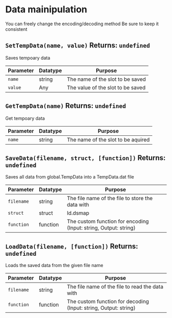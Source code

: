 # Data mainipulation
You can freely change the encoding/decoding method
Be sure to keep it consistent

## `SetTempData(name, value)` Returns: `undefined`
Saves tempoary data

| Parameter | Datatype  | Purpose |
|-----------|-----------|---------|
|`name` |string |The name of the slot to be saved |
|`value` |Any |The value of the slot to be saved |








## `GetTempData(name)` Returns: `undefined`
Get tempoary data

| Parameter | Datatype  | Purpose |
|-----------|-----------|---------|
|`name` |string |The name of the slot to be aquired |








## `SaveData(filename, struct, [function])` Returns: `undefined`
Saves all data from global.TempData into a TempData.dat file

| Parameter | Datatype  | Purpose |
|-----------|-----------|---------|
|`filename` |string |The file name of the file to store the data with |
|`struct` |struct|Id.dsmap |The struct/ds_map to save |
|`function` |function |The custom function for encoding (Input: string, Output: string) |





























## `LoadData(filename, [function])` Returns: `undefined`
Loads the saved data from the given file name

| Parameter | Datatype  | Purpose |
|-----------|-----------|---------|
|`filename` |string |The file name of the file to read the data with |
|`function` |function |The custom function for decoding (Input: string, Output: string) |

















































